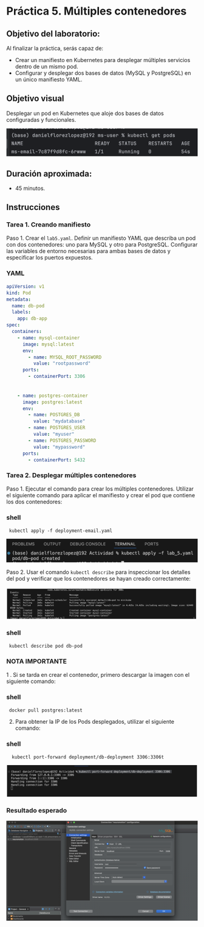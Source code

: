 # Práctica 5. Múltiples contenedores

## Objetivo del laboratorio:
Al finalizar la práctica, serás capaz de:
- Crear un manifiesto en Kubernetes para desplegar múltiples servicios dentro de un mismo pod.
- Configurar y desplegar dos bases de datos (MySQL y PostgreSQL) en un único manifiesto YAML.

## Objetivo visual

Desplegar un pod en Kubernetes que aloje dos bases de datos configuradas y funcionales.


![diagrama1](../images/Capitulo2/cap2_obt_final.png)

## Duración aproximada:
- 45 minutos.
  
## Instrucciones
### Tarea 1. Creando manifiesto

Paso 1. Crear el `lab5.yaml`. Definir un manifiesto YAML que describa un pod con dos contenedores: uno para MySQL y otro para PostgreSQL. Configurar las variables de entorno necesarias para ambas bases de datos y especificar los puertos expuestos.

### YAML
```YAML
apiVersion: v1
kind: Pod
metadata:
  name: db-pod
  labels:
    app: db-app
spec:
  containers:
    - name: mysql-container
      image: mysql:latest
      env:
        - name: MYSQL_ROOT_PASSWORD
          value: "rootpassword"
      ports:
        - containerPort: 3306


    - name: postgres-container
      image: postgres:latest
      env:
        - name: POSTGRES_DB
          value: "mydatabase"
        - name: POSTGRES_USER
          value: "myuser"
        - name: POSTGRES_PASSWORD
          value: "mypassword"
      ports:
        - containerPort: 5432
```

### Tarea 2. Desplegar múltiples contenedores

Paso 1. Ejecutar el comando para crear los múltiples contenedores. Utilizar el siguiente comando para aplicar el manifiesto y crear el pod que contiene los dos contenedores:

### shell
```shell
 kubectl apply -f deployment-email.yaml
```

![diagrama1](../images/Capitulo5/Cap5_run_deploy.png)

Paso 2. Usar el comando `kubectl describe` para inspeccionar los detalles del pod y verificar que los contenedores se hayan creado correctamente:


![diagrama1](../images/Capitulo5/Cap5_run_deploy_1.png)

### shell
```shell
 kubectl describe pod db-pod
```

### NOTA IMPORTANTE

1 . Si se tarda en crear el contenedor, primero descargar la imagen con el siguiente comando:
### shell
```shell
 docker pull postgres:latest
```

2. Para obtener la IP de los Pods desplegados, utilizar el siguiente comando:

### shell
```shell
  kubectl port-forward deployment/db-deployment 3306:3306t
```
![diagrama1](../images/Capitulo5/Cap5_run_deploy_2.png)
### Resultado esperado

![diagrama1](../images/Capitulo5/Cap5_esperado.png)
